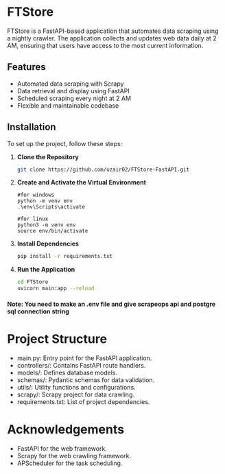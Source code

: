 # FTStore

FTStore is a FastAPI-based application that automates data scraping using a nightly crawler. The application collects and updates web data daily at 2 AM, ensuring that users have access to the most current information.

## Features

- Automated data scraping with Scrapy
- Data retrieval and display using FastAPI
- Scheduled scraping every night at 2 AM
- Flexible and maintainable codebase

## Installation

To set up the project, follow these steps:

1. **Clone the Repository**

   ```bash
   git clone https://github.com/uzair02/FTStore-FastAPI.git

2. **Create and Activate the Virtual Environment**
   
   ```windows
   #for windows
   python -m venv env
   .\env\Scripts\activate

   #for linux
   python3 -m venv env
   source env/bin/activate
3. **Install Dependencies**
   ```bash
   pip install -r requirements.txt

5. **Run the Application**
   ```bash
   cd FTStore
   uvicorn main:app --reload

#### Note: You need to make an .env file and give scrapeops api and postgre sql connection string

# Project Structure
 - main.py: Entry point for the FastAPI application.
 - controllers/: Contains FastAPI route handlers.
 - models/: Defines database models.
 - schemas/: Pydantic schemas for data validation.
 - utils/: Utility functions and configurations.
 - scrapy/: Scrapy project for data crawling.
 - requirements.txt: List of project dependencies.


# Acknowledgements
 - FastAPI for the web framework.
 - Scrapy for the web crawling framework.
 - APScheduler for the task scheduling.
